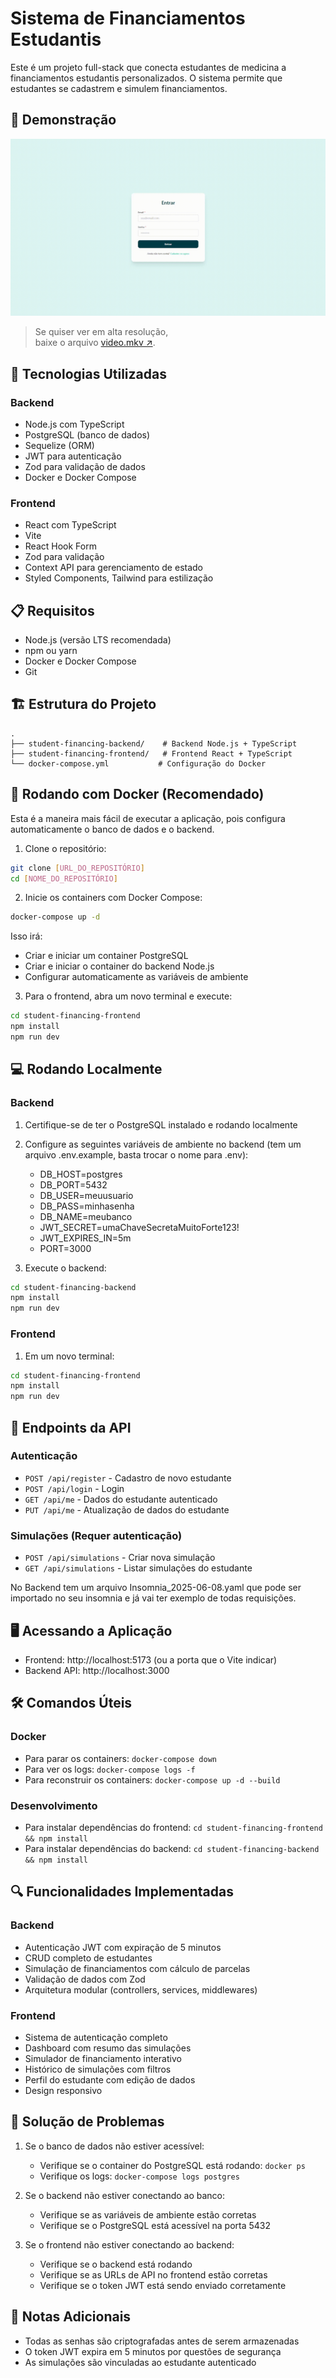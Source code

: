 # Sistema de Financiamentos Estudantis

Este é um projeto full-stack que conecta estudantes de medicina a financiamentos estudantis personalizados. O sistema permite que estudantes se cadastrem e simulem financiamentos.

## 🎥 Demonstração

![Fluxo da aplicação](./video.gif)

> Se quiser ver em alta resolução,  
> baixe o arquivo [video.mkv ↗](https://github.com/CarlosESRosa/student-financing/raw/main/video.mkv).

## 🚀 Tecnologias Utilizadas

### Backend
- Node.js com TypeScript
- PostgreSQL (banco de dados)
- Sequelize (ORM)
- JWT para autenticação
- Zod para validação de dados
- Docker e Docker Compose

### Frontend
- React com TypeScript
- Vite
- React Hook Form
- Zod para validação
- Context API para gerenciamento de estado
- Styled Components, Tailwind para estilização

## 📋 Requisitos

- Node.js (versão LTS recomendada)
- npm ou yarn
- Docker e Docker Compose
- Git

## 🏗️ Estrutura do Projeto

```
.
├── student-financing-backend/    # Backend Node.js + TypeScript
├── student-financing-frontend/   # Frontend React + TypeScript
└── docker-compose.yml           # Configuração do Docker
```

## 🚀 Rodando com Docker (Recomendado)

Esta é a maneira mais fácil de executar a aplicação, pois configura automaticamente o banco de dados e o backend.

1. Clone o repositório:
```bash
git clone [URL_DO_REPOSITÓRIO]
cd [NOME_DO_REPOSITÓRIO]
```

2. Inicie os containers com Docker Compose:
```bash
docker-compose up -d
```

Isso irá:
- Criar e iniciar um container PostgreSQL
- Criar e iniciar o container do backend Node.js
- Configurar automaticamente as variáveis de ambiente

3. Para o frontend, abra um novo terminal e execute:
```bash
cd student-financing-frontend
npm install
npm run dev
```

## 💻 Rodando Localmente

### Backend

1. Certifique-se de ter o PostgreSQL instalado e rodando localmente
2. Configure as seguintes variáveis de ambiente no backend (tem um arquivo .env.example, basta trocar o nome para .env):
   - DB_HOST=postgres
   - DB_PORT=5432
   - DB_USER=meuusuario
   - DB_PASS=minhasenha
   - DB_NAME=meubanco
   - JWT_SECRET=umaChaveSecretaMuitoForte123!
   - JWT_EXPIRES_IN=5m
   - PORT=3000

3. Execute o backend:
```bash
cd student-financing-backend
npm install
npm run dev
```

### Frontend

1. Em um novo terminal:
```bash
cd student-financing-frontend
npm install
npm run dev
```

## 🔗 Endpoints da API

### Autenticação
- `POST /api/register` - Cadastro de novo estudante
- `POST /api/login` - Login
- `GET /api/me` - Dados do estudante autenticado
- `PUT /api/me` - Atualização de dados do estudante

### Simulações (Requer autenticação)
- `POST /api/simulations` - Criar nova simulação
- `GET /api/simulations` - Listar simulações do estudante

No Backend tem um arquivo Insomnia_2025-06-08.yaml que pode ser importado no seu insomnia e já vai ter exemplo de todas requisições.
## 🖥️ Acessando a Aplicação

- Frontend: http://localhost:5173 (ou a porta que o Vite indicar)
- Backend API: http://localhost:3000

## 🛠️ Comandos Úteis

### Docker
- Para parar os containers: `docker-compose down`
- Para ver os logs: `docker-compose logs -f`
- Para reconstruir os containers: `docker-compose up -d --build`

### Desenvolvimento
- Para instalar dependências do frontend: `cd student-financing-frontend && npm install`
- Para instalar dependências do backend: `cd student-financing-backend && npm install`

## 🔍 Funcionalidades Implementadas

### Backend
- Autenticação JWT com expiração de 5 minutos
- CRUD completo de estudantes
- Simulação de financiamentos com cálculo de parcelas
- Validação de dados com Zod
- Arquitetura modular (controllers, services, middlewares)

### Frontend
- Sistema de autenticação completo
- Dashboard com resumo das simulações
- Simulador de financiamento interativo
- Histórico de simulações com filtros
- Perfil do estudante com edição de dados
- Design responsivo

## 🚨 Solução de Problemas

1. Se o banco de dados não estiver acessível:
   - Verifique se o container do PostgreSQL está rodando: `docker ps`
   - Verifique os logs: `docker-compose logs postgres`

2. Se o backend não estiver conectando ao banco:
   - Verifique se as variáveis de ambiente estão corretas
   - Verifique se o PostgreSQL está acessível na porta 5432

3. Se o frontend não estiver conectando ao backend:
   - Verifique se o backend está rodando
   - Verifique se as URLs de API no frontend estão corretas
   - Verifique se o token JWT está sendo enviado corretamente

## 📝 Notas Adicionais 

- Todas as senhas são criptografadas antes de serem armazenadas
- O token JWT expira em 5 minutos por questões de segurança
- As simulações são vinculadas ao estudante autenticado